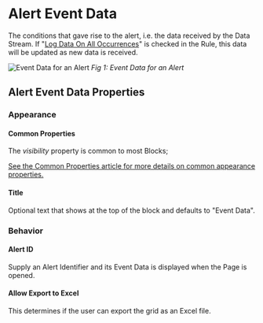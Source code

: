 # Alert Event Data

The conditions that gave rise to the alert, i.e. the data received by the Data Stream. If "[Log Data On All Occurrences](https://documentation.xmpro.com/concepts/recommendation/rule#properties-on-the-rule)" is checked in the Rule, this data will be updated as new data is received.

![Event Data for an Alert](images/alert-event-data.png)
*Fig 1: Event Data for an Alert*

## Alert Event Data Properties

### Appearance

#### Common Properties

The _visibility_ property is common to most Blocks;

[See the Common Properties article for more details on common appearance properties.](../common-properties.md#appearance)

#### Title

Optional text that shows at the top of the block and defaults to "Event Data".

### Behavior

#### Alert ID

Supply an Alert Identifier and its Event Data is displayed when the Page is opened.

#### **Allow Export to Excel**

This determines if the user can export the grid as an Excel file.



